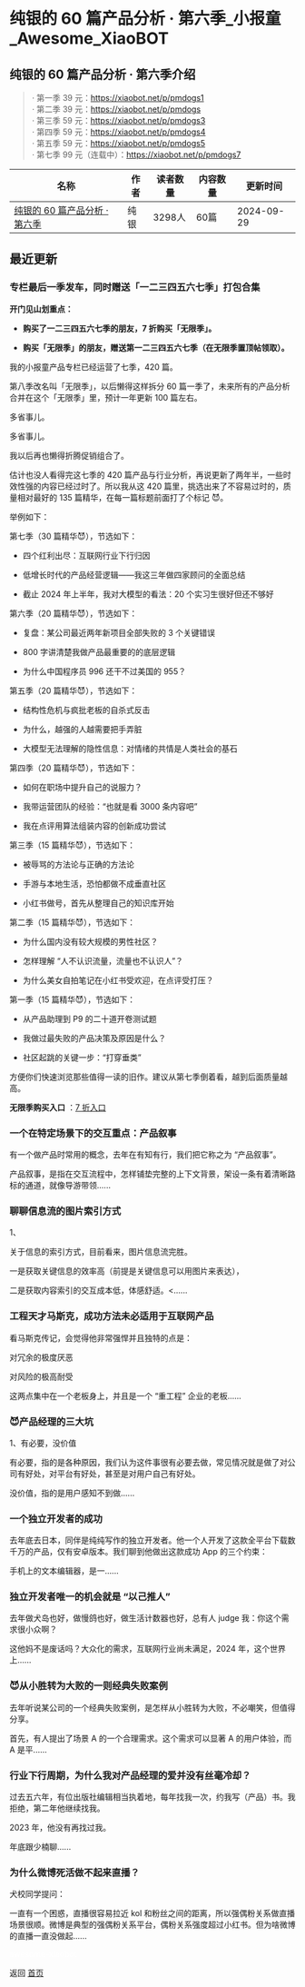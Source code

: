 # 纯银的 60 篇产品分析 · 第六季_小报童_Awesome_XiaoBOT

## 纯银的 60 篇产品分析 · 第六季介绍
> · 第一季 39 元：https://xiaobot.net/p/pmdogs1    
· 第二季 39 元：https://xiaobot.net/p/pmdogs    
· 第三季 59 元：https://xiaobot.net/p/pmdogs3    
· 第四季 59 元：https://xiaobot.net/p/pmdogs4    
· 第五季 59 元：https://xiaobot.net/p/pmdogs5    
· 第七季 99 元（连载中）：https://xiaobot.net/p/pmdogs7  
  


|名称|作者|读者数量|内容数量|更新时间|
|---|---|---|---|---|
|[纯银的 60 篇产品分析 · 第六季](https://xiaobot.net/p/pmdogs6?refer=0b133df9-27dc-423b-8101-639049001c13)|纯银|3298人|60篇|2024-09-29|

## 最近更新
### 专栏最后一季发车，同时赠送「一二三四五六七季」打包合集

**开门见山划重点：**

  * **购买了一二三四五六七季的朋友，7 折购买「无限季」。**

  * **购买「无限季」的朋友，赠送第一二三四五六七季（在无限季置顶帖领取）。**

我的小报童产品专栏已经运营了七季，420 篇。

第八季改名叫「无限季」，以后懒得这样拆分 60 篇一季了，未来所有的产品分析合并在这个「无限季」里，预计一年更新 100 篇左右。

多省事儿。

多省事儿。

我以后再也懒得折腾促销组合了。

估计也没人看得完这七季的 420 篇产品与行业分析，再说更新了两年半，一些时效性强的内容已经过时了。所以我从这 420
篇里，挑选出来了不容易过时的，质量相对最好的 135 篇精华，在每一篇标题前面打了个标记 😈。

举例如下：

第七季（30 篇精华😈），节选如下：

  * 四个红利出尽：互联网行业下行归因

  * 低增长时代的产品经营逻辑——我这三年做四家顾问的全面总结

  * 截止 2024 年上半年，我对大模型的看法：20 个实习生很好但还不够好

第六季（20 篇精华😈），节选如下：

  * 复盘：某公司最近两年新项目全部失败的 3 个关键错误

  * 800 字讲清楚我做产品最重要的的底层逻辑

  * 为什么中国程序员 996 还干不过美国的 955？

第五季（20 篇精华😈），节选如下：

  * 结构性危机与疯批老板的自杀式反击

  * 为什么，越强的人越需要把手弄脏

  * 大模型无法理解的隐性信息：对情绪的共情是人类社会的基石

第四季（20 篇精华😈），节选如下：

  * 如何在职场中提升自己的说服力？

  * 我带运营团队的经验：“也就是看 3000 条内容吧”

  * 我在点评用算法组装内容的创新成功尝试

第三季（15 篇精华😈），节选如下：

  * 被辱骂的方法论与正确的方法论

  * 手游与本地生活，恐怕都做不成垂直社区

  * 小红书做号，首先从整理自己的知识库开始

第二季（15 篇精华😈），节选如下：

  * 为什么国内没有较大规模的男性社区？

  * 怎样理解 “人不认识流量，流量也不认识人”？

  * 为什么美女自拍笔记在小红书受欢迎，在点评受打压？

第一季（15 篇精华😈），节选如下：

  * 从产品助理到 P9 的二十道开卷测试题

  * 我做过最失败的产品决策及原因是什么？

  * 社区起跳的关键一步：“打穿垂类”

方便你们快速浏览那些值得一读的旧作。建议从第七季倒着看，越到后面质量越高。

**无限季购买入口** ：[7
折入口](https://xiaobot.net/coupon/430989c4-4740-48d0-af36-3dde0e7b0be4)

### 一个在特定场景下的交互重点：产品叙事

有一个做产品时常用的概念，去年在有知有行，我们把它称之为 “产品叙事”。

产品叙事，是指在交互流程中，怎样铺垫完整的上下文背景，架设一条有着清晰路标的通道，就像导游带领......

### 聊聊信息流的图片索引方式

1、

关于信息的索引方式，目前看来，图片信息流完胜。

一是获取关键信息的效率高（前提是关键信息可以用图片来表达），

二是获取内容索引的交互成本低，体感舒适。<......

### 工程天才马斯克，成功方法未必适用于互联网产品

看马斯克传记，会觉得他非常强悍并且独特的点是：

对冗余的极度厌恶

对风险的极高耐受

这两点集中在一个老板身上，并且是一个 “重工程” 企业的老板......

### 😈产品经理的三大坑

1、有必要，没价值

有必要，指的是各种原因，我们认为这件事很有必要去做，常见情况就是做了对公司有好处，对平台有好处，甚至是对用户自己有好处。

没价值，指的是用户感知不到做......

### 一个独立开发者的成功

去年底去日本，同伴是纯纯写作的独立开发者。他一个人开发了这款全平台下载数千万的产品，仅有安卓版本。我们聊到他做出这款成功 App 的三个约束：

手机上的文本编辑器，是一......

### 独立开发者唯一的机会就是 “以己推人”

去年做犬岛也好，做慢鸽也好，做生活计数器也好，总有人 judge 我：你这个需求很小众啊？

这他妈不是废话吗？大众化的需求，互联网行业尚未满足，2024 年，这个世界上......

### 😈从小胜转为大败的一则经典失败案例

去年听说某公司的一个经典失败案例，是怎样从小胜转为大败，不必嘲笑，但值得分享。

首先，有人提出了场景 A 的一个合理需求。这个需求可以显著 A 的用户体验，而 A 是平......

### 行业下行周期，为什么我对产品经理的爱并没有丝毫冷却？

过去五六年，有位出版社编辑相当执着地，每年找我一次，约我写（产品）书。我拒绝，第二年他继续找我。

2023 年，他没有再找过我。

年底跟少楠聊......

### 为什么微博死活做不起来直播？

犬校同学提问：

一直有一个困惑，直播很容易拉近 kol
和粉丝之间的距离，所以强偶粉关系做直播场景很顺。微博是典型的强偶粉关系平台，偶粉关系强度超过小红书。但为啥微博的直播一直没做起......


<a href="https://github.com/Reno9527/awesome-xiaobot" style="color: white; text-decoration: none;">awesome-xiaobot</a>

返回 [首页](../README.md)
